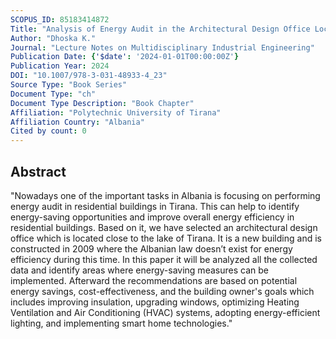 ```yaml
---
SCOPUS_ID: 85183414872
Title: "Analysis of Energy Audit in the Architectural Design Office Located in Tirana"
Author: "Dhoska K."
Journal: "Lecture Notes on Multidisciplinary Industrial Engineering"
Publication Date: {'$date': '2024-01-01T00:00:00Z'}
Publication Year: 2024
DOI: "10.1007/978-3-031-48933-4_23"
Source Type: "Book Series"
Document Type: "ch"
Document Type Description: "Book Chapter"
Affiliation: "Polytechnic University of Tirana"
Affiliation Country: "Albania"
Cited by count: 0
---
```


## Abstract
"Nowadays one of the important tasks in Albania is focusing on performing energy audit in residential buildings in Tirana. This can help to identify energy-saving opportunities and improve overall energy efficiency in residential buildings. Based on it, we have selected an architectural design office which is located close to the lake of Tirana. It is a new building and is constructed in 2009 where the Albanian law doesn’t exist for energy efficiency during this time. In this paper it will be analyzed all the collected data and identify areas where energy-saving measures can be implemented. Afterward the recommendations are based on potential energy savings, cost-effectiveness, and the building owner's goals which includes improving insulation, upgrading windows, optimizing Heating Ventilation and Air Conditioning (HVAC) systems, adopting energy-efficient lighting, and implementing smart home technologies."

